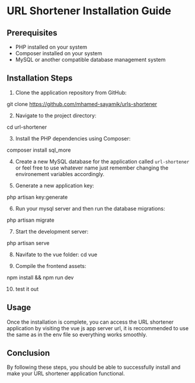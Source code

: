 # URL Shortener Installation Guide

## Prerequisites
- PHP installed on your system
- Composer installed on your system
- MySQL or another compatible database management system

## Installation Steps
1. Clone the application repository from GitHub:

git clone https://github.com/mhamed-sayamik/urls-shortener


2. Navigate to the project directory:

cd url-shortener


3. Install the PHP dependencies using Composer:

composer install
sql_more


4. Create a new MySQL database for the application called `url-shortener` or feel free to use whatever name just remember changing the environement variables accordingly.


5. Generate a new application key:

php artisan key:generate


6. Run your mysql server and then run the database migrations:

php artisan migrate

7. Start the development server:

php artisan serve

8. Navifate to the vue folder:
    cd vue

9. Compile the frontend assets:

npm install && npm run dev

10. test it out





## Usage
Once the installation is complete, you can access the URL shortener application by visiting the vue js app server url, it is reccommended to use the same as in the env file so everything works smoothly.

## Conclusion
By following these steps, you should be able to successfully install and make your URL shortener application functional.
